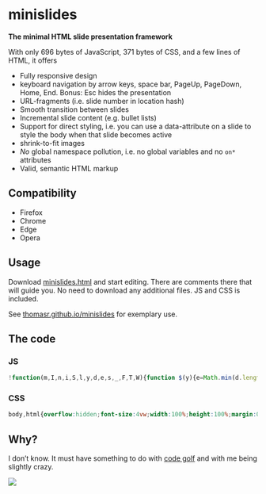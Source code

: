 # minislides

**The minimal HTML slide presentation framework**

With only <span class="js">696</em> bytes of JavaScript, <span class="css">371</span> bytes of CSS, and a few lines of HTML, it offers

* Fully responsive design
* keyboard navigation by arrow keys, space bar, PageUp, PageDown, Home, End.
  Bonus: Esc hides the presentation
* URL-fragments (i.e. slide number in location hash)
* Smooth transition between slides
* Incremental slide content (e.g. bullet lists)
* Support for direct styling, i.e. you can use a data-attribute on a slide to style the body when that slide becomes active
* shrink-to-fit images
* *No* global namespace pollution, i.e. no global variables and no `on*` attributes
* Valid, semantic HTML markup

## Compatibility

* Firefox
* Chrome
* Edge
* Opera

## Usage

Download [minislides.html](dist/minislides.html) and start editing. There are comments there that will guide you. No need to download any additional files. JS and CSS is included.

See [thomasr.github.io/minislides](http://thomasr.github.io/minislides/) for exemplary use. 

## The code

### JS
```javascript
!function(m,I,n,i,S,l,y,d,e,s,_,F,T,W){function $(y){e=Math.min(d.length,y||1),s=d[e-1],d.map.call(s[S+"All"](i),function(I){I[m].remove(n)}),l.hash=e,W.style.background=s[I].bg,W[I].slideId=s[I].id||e}function g(m){m=l.hash.substr(1),m!=e&&$(m)}W=y.body,d=Array.from(y[S+"All"]("section")),addEventListener("keydown",function(I){F=I.which-32,F&&2!=F&&7!=F&&8!=F||(_=s[S](i+":not(."+n+")"),_?_[m].add(n):$(e+1),T=1),1!=F&&5!=F&&6!=F||($(e-1),T=1),-5==F&&(W[m].toggle("muted"),T=1),4==F&&($(1),T=1),3==F&&($(1/0),T=1),T&&I.preventDefault()}),d.map(function(m,I){m.id=I+1}),g(),W[m].add("loaded"),setInterval(g,99)}("classList","dataset","revealed",".incremental","querySelector",location,document)
```

### CSS
```css
body,html{overflow:hidden;font-size:4vw;width:100%;height:100%;margin:0;padding:0}body.loaded{transition:.3s}body.loaded section{transition:opacity .5s}section{position:fixed;top:1vw;bottom:1vw;left:1vw;right:1vw;opacity:0}section:target{z-index:1}body:not(.muted) section:target{opacity:1}img{max-height:100%;max-width:100%}.incremental:not(.revealed){visibility:hidden}
```

## Why?

I don’t know. It must have something to do with [code golf](https://en.wikipedia.org/wiki/Code_golf) and with me being slightly crazy.

[![](https://img.shields.io/github/license/ThomasR/minislides.svg)](LICENSE)
